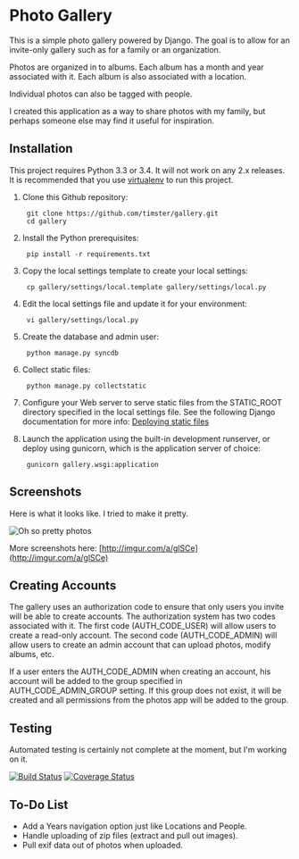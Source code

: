 # Photo Gallery

This is a simple photo gallery powered by Django. The goal is to allow for an
invite-only gallery such as for a family or an organization.

Photos are organized in to albums. Each album has a month and year
associated with it. Each album is also associated with a location.

Individual photos can also be tagged with people.

I created this application as a way to share photos with my family, but
perhaps someone else may find it useful for inspiration.

## Installation

This project requires Python 3.3 or 3.4. It will not work on any 2.x releases.
It is recommended that you use [virtualenv](http://virtualenv.readthedocs.org/en/latest/)
to run this project.

1. Clone this Github repository:

        git clone https://github.com/timster/gallery.git
        cd gallery

2. Install the Python prerequisites:

        pip install -r requirements.txt

3. Copy the local settings template to create your local settings:

        cp gallery/settings/local.template gallery/settings/local.py

4. Edit the local settings file and update it for your environment:

        vi gallery/settings/local.py

5. Create the database and admin user:

        python manage.py syncdb

6. Collect static files:

        python manage.py collectstatic

7. Configure your Web server to serve static files from the STATIC_ROOT
directory specified in the local settings file. See the following Django
documentation for more info:
[Deploying static files](https://docs.djangoproject.com/en/dev/howto/static-files/deployment/)

6. Launch the application using the built-in development runserver, or deploy
using gunicorn, which is the application server of choice:

        gunicorn gallery.wsgi:application

## Screenshots

Here is what it looks like. I tried to make it pretty.

![Oh so pretty photos](http://i.imgur.com/3ydOHoD.jpg)

More screenshots here: [http://imgur.com/a/glSCe](http://imgur.com/a/glSCe)

## Creating Accounts

The gallery uses an authorization code to ensure that only users you invite
will be able to create accounts. The authorization system has two codes
associated with it. The first code (AUTH_CODE_USER) will allow users to create
a read-only account. The second code (AUTH_CODE_ADMIN) will allow users to
create an admin account that can upload photos, modify albums, etc.

If a user enters the AUTH_CODE_ADMIN when creating an account, his account will
be added to the group specified in AUTH_CODE_ADMIN_GROUP setting. If this group
does not exist, it will be created and all permissions from the photos app will
be added to the group.

## Testing

Automated testing is certainly not complete at the moment, but I'm working on it.

[![Build Status](https://travis-ci.org/timster/gallery.svg?branch=master)](https://travis-ci.org/timster/gallery)
[![Coverage Status](https://coveralls.io/repos/timster/gallery/badge.png)](https://coveralls.io/r/timster/gallery)

## To-Do List

- Add a Years navigation option just like Locations and People.
- Handle uploading of zip files (extract and pull out images).
- Pull exif data out of photos when uploaded.
